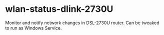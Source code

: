 # wlan-status-dlink-2730U
Monitor and notify network changes in DSL-2730U router. Can be tweaked to run as Windows Service.

